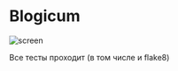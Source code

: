 # Blogicum

![screen](https://i.postimg.cc/nhywmXLn/Screenshot-1.png)

Все тесты проходит (в том числе и flake8)
